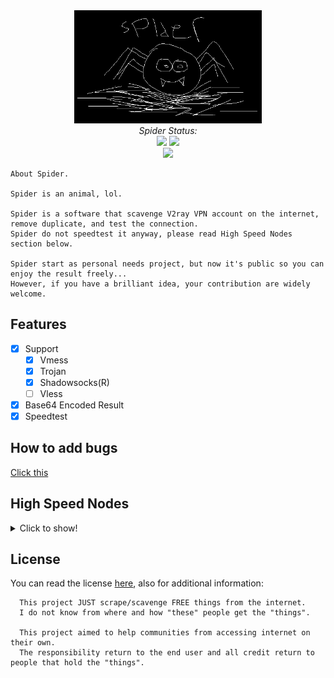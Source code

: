 <div align=center>
    <img src="./assets/Spider.png" width=300px></br>
    <i>Spider Status:</i></br>
    <img src="https://img.shields.io/github/last-commit/dickymuliafiqri/Spider?label=Last%20Update&style=flat-square">
    <img src="https://img.shields.io/github/repo-size/dickymuliafiqri/Spider?color=yellow&label=Size&style=flat-square">
    <br/>
    <a href="https://t.me/v2scrape"><img src="https://img.shields.io/badge/Telegram-Channel-blue?style=flat-square&logo=telegram"></a>
</div>

```
About Spider.

Spider is an animal, lol.

Spider is a software that scavenge V2ray VPN account on the internet, remove duplicate, and test the connection.
Spider do not speedtest it anyway, please read High Speed Nodes section below.

Spider start as personal needs project, but now it's public so you can enjoy the result freely...
However, if you have a brilliant idea, your contribution are widely welcome.
```

## Features

- [x] Support
  - [x] Vmess
  - [x] Trojan
  - [x] Shadowsocks(R)
  - [ ] Vless
- [x] Base64 Encoded Result
- [x] Speedtest

## How to add bugs

[Click this](AddBug.md)

## High Speed Nodes

<details>
  <summary>Click to show!</summary>
  <div align=center>
      <h3>Please read <a href="https://github.com/dickymuliafiqri/Spider/issues/27">this</a></h3>
  </div>
</details>

## License

You can read the license [here](LICENSE.md), also for additional information:

```
  This project JUST scrape/scavenge FREE things from the internet.
  I do not know from where and how "these" people get the "things".

  This project aimed to help communities from accessing internet on their own.
  The responsibility return to the end user and all credit return to people that hold the "things".
```
